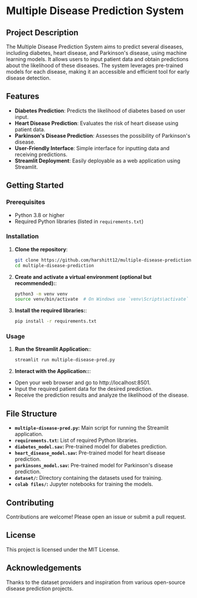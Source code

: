 # Multiple Disease Prediction System

## Project Description

The Multiple Disease Prediction System aims to predict several diseases, including diabetes, heart disease, and Parkinson's disease, using machine learning models. It allows users to input patient data and obtain predictions about the likelihood of these diseases. The system leverages pre-trained models for each disease, making it an accessible and efficient tool for early disease detection.

## Features

- **Diabetes Prediction**: Predicts the likelihood of diabetes based on user input.
- **Heart Disease Prediction**: Evaluates the risk of heart disease using patient data.
- **Parkinson's Disease Prediction**: Assesses the possibility of Parkinson's disease.
- **User-Friendly Interface**: Simple interface for inputting data and receiving predictions.
- **Streamlit Deployment**: Easily deployable as a web application using Streamlit.

## Getting Started

### Prerequisites

- Python 3.8 or higher
- Required Python libraries (listed in `requirements.txt`)

### Installation

1. **Clone the repository**:
   ```bash
   git clone https://github.com/harshitt12/multiple-disease-prediction.git
   cd multiple-disease-prediction

2. **Create and activate a virtual environment (optional but recommended):**:
   ```bash
   python3 -m venv venv
   source venv/bin/activate  # On Windows use `venv\Scripts\activate`

3. **Install the required libraries:**:
   ```bash
   pip install -r requirements.txt

### Usage

1. **Run the Streamlit Application:**:
   ```bash
   streamlit run multiple-disease-pred.py

2. **Interact with the Application::**:
- Open your web browser and go to http://localhost:8501.
- Input the required patient data for the desired prediction.
- Receive the prediction results and analyze the likelihood of the disease.

## File Structure

- **`multiple-disease-pred.py`:** Main script for running the Streamlit application.
- **`requirements.txt`:** List of required Python libraries.
- **`diabetes_model.sav`:** Pre-trained model for diabetes prediction.
- **`heart_disease_model.sav`:** Pre-trained model for heart disease prediction.
- **`parkinsons_model.sav`:** Pre-trained model for Parkinson's disease prediction.
- **`dataset/`:** Directory containing the datasets used for training.
- **`colab files/`:** Jupyter notebooks for training the models.

## Contributing

Contributions are welcome! Please open an issue or submit a pull request.

## License

This project is licensed under the MIT License.

## Acknowledgements

Thanks to the dataset providers and inspiration from various open-source disease prediction projects.
